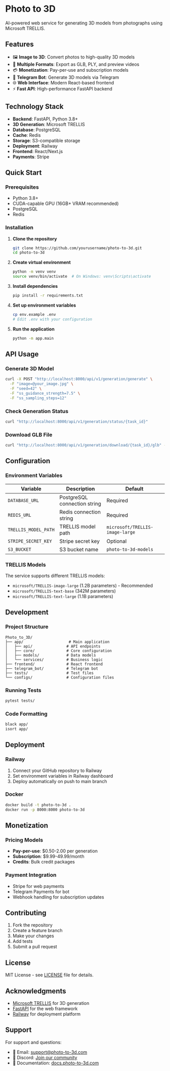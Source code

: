 # Photo to 3D

AI-powered web service for generating 3D models from photographs using Microsoft TRELLIS.

## Features

- 🖼️ **Image to 3D**: Convert photos to high-quality 3D models
- 🎯 **Multiple Formats**: Export as GLB, PLY, and preview videos
- 💳 **Monetization**: Pay-per-use and subscription models
- 🤖 **Telegram Bot**: Generate 3D models via Telegram
- 🌐 **Web Interface**: Modern React-based frontend
- ⚡ **Fast API**: High-performance FastAPI backend

## Technology Stack

- **Backend**: FastAPI, Python 3.8+
- **3D Generation**: Microsoft TRELLIS
- **Database**: PostgreSQL
- **Cache**: Redis
- **Storage**: S3-compatible storage
- **Deployment**: Railway
- **Frontend**: React/Next.js
- **Payments**: Stripe

## Quick Start

### Prerequisites

- Python 3.8+
- CUDA-capable GPU (16GB+ VRAM recommended)
- PostgreSQL
- Redis

### Installation

1. **Clone the repository**
   ```bash
   git clone https://github.com/yourusername/photo-to-3d.git
   cd photo-to-3d
   ```

2. **Create virtual environment**
   ```bash
   python -m venv venv
   source venv/bin/activate  # On Windows: venv\Scripts\activate
   ```

3. **Install dependencies**
   ```bash
   pip install -r requirements.txt
   ```

4. **Set up environment variables**
   ```bash
   cp env.example .env
   # Edit .env with your configuration
   ```

5. **Run the application**
   ```bash
   python -m app.main
   ```

## API Usage

### Generate 3D Model

```bash
curl -X POST "http://localhost:8000/api/v1/generation/generate" \
  -F "image=@your_image.jpg" \
  -F "seed=42" \
  -F "ss_guidance_strength=7.5" \
  -F "ss_sampling_steps=12"
```

### Check Generation Status

```bash
curl "http://localhost:8000/api/v1/generation/status/{task_id}"
```

### Download GLB File

```bash
curl "http://localhost:8000/api/v1/generation/download/{task_id}/glb" -o model.glb
```

## Configuration

### Environment Variables

| Variable | Description | Default |
|----------|-------------|---------|
| `DATABASE_URL` | PostgreSQL connection string | Required |
| `REDIS_URL` | Redis connection string | Required |
| `TRELLIS_MODEL_PATH` | TRELLIS model path | `microsoft/TRELLIS-image-large` |
| `STRIPE_SECRET_KEY` | Stripe secret key | Optional |
| `S3_BUCKET` | S3 bucket name | `photo-to-3d-models` |

### TRELLIS Models

The service supports different TRELLIS models:

- `microsoft/TRELLIS-image-large` (1.2B parameters) - Recommended
- `microsoft/TRELLIS-text-base` (342M parameters)
- `microsoft/TRELLIS-text-large` (1.1B parameters)

## Development

### Project Structure

```
Photo_to_3D/
├── app/                    # Main application
│   ├── api/               # API endpoints
│   ├── core/              # Core configuration
│   ├── models/            # Data models
│   └── services/          # Business logic
├── frontend/              # React frontend
├── telegram_bot/          # Telegram bot
├── tests/                 # Test files
└── configs/               # Configuration files
```

### Running Tests

```bash
pytest tests/
```

### Code Formatting

```bash
black app/
isort app/
```

## Deployment

### Railway

1. Connect your GitHub repository to Railway
2. Set environment variables in Railway dashboard
3. Deploy automatically on push to main branch

### Docker

```bash
docker build -t photo-to-3d .
docker run -p 8000:8000 photo-to-3d
```

## Monetization

### Pricing Models

- **Pay-per-use**: $0.50-2.00 per generation
- **Subscription**: $9.99-49.99/month
- **Credits**: Bulk credit packages

### Payment Integration

- Stripe for web payments
- Telegram Payments for bot
- Webhook handling for subscription updates

## Contributing

1. Fork the repository
2. Create a feature branch
3. Make your changes
4. Add tests
5. Submit a pull request

## License

MIT License - see [LICENSE](LICENSE) file for details.

## Acknowledgments

- [Microsoft TRELLIS](https://github.com/Microsoft/TRELLIS) for 3D generation
- [FastAPI](https://fastapi.tiangolo.com/) for the web framework
- [Railway](https://railway.app/) for deployment platform

## Support

For support and questions:

- 📧 Email: support@photo-to-3d.com
- 💬 Discord: [Join our community](https://discord.gg/photo-to-3d)
- 📖 Documentation: [docs.photo-to-3d.com](https://docs.photo-to-3d.com)
